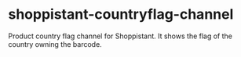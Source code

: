 shoppistant-countryflag-channel
===============================

Product country flag channel for Shoppistant. It shows
the flag of the country owning the barcode.

